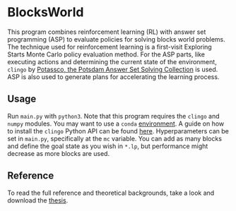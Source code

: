 # BlocksWorld
This program combines reinforcement learning (RL) with answer set programming (ASP) to evaluate policies for solving blocks world problems.
The technique used for reinforcement learning is a first-visit Exploring Starts Monte Carlo policy evaluation method.
For the ASP parts, like executing actions and determining the current state of the environment, `clingo` by [Potassco, the Potsdam Answer Set Solving Collection][potassco] is used.
ASP is also used to generate plans for accelerating the learning process.

## Usage
Run `main.py` with `python3`. Note that this program requires the `clingo` and `numpy` modules.
You may want to use a `conda` [environment][conda].
A guide on how to install the `clingo` Python API can be found [here][clingo_python_api].
Hyperparameters can be set in `main.py`, specifically at the `mc` variable.
You can add as many blocks and define the goal state as you wish in `*.lp`, but performance might decrease as more blocks are used.

## Reference
To read the full reference and theoretical backgrounds, take a look and download the [thesis][thesis].

[potassco]: https://potassco.org
[clingo_python_api]: https://potassco.org/clingo/#packages
[conda]: https://docs.conda.io/en/latest/
[thesis]: https://fuxgeist.com/thesis.pdf